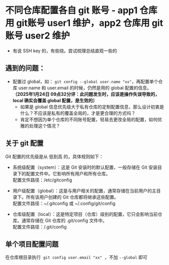 # 不同仓库配置各自 git 账号 - app1 仓库用 git账号 user1 维护，app2 仓库用 git 账号 user2 维护
- 有说 SSH key 的，有些绕。尝试梳理总结直观一些的  

## 遇到的问题：
- 配置过 global，如： `git config --global user.name "xx"`，再配置单个仓库 user.name 和 user.email 的时候，仍然是用的 global 配置的信息。**（2025年1月24日 09点32分评：此问题发生时，应该是操作失误导致的，local 确实会覆盖 global 配置，是生效的）**
    - 如果是 global 信息优先级大于私有仓库的定制配置信息，那么设计初衷是什么？不应该是私有的覆盖全局的，才是更合理的方式吗？
    - 肯定不想因为单个仓库的不同账号配置，轻易去更改全局的配置，如何优雅的处理这个情况？

## 关于 git 配置
Git 配置的优先级是从 低到高 的，具体规则如下：

- 系统级配置（system）：这是 Git 安装时的默认配置，一般存储在 Git 安装目录下的配置文件中。它影响所有用户和所有仓库。  
配置文件路径：/etc/gitconfig

- 用户级配置（global）：这是与用户相关的配置，通常存储在当前用户的主目录下。所有该用户创建的 Git 仓库都将继承这些配置。  
配置文件路径：~/.gitconfig 或 ~/.config/git/config

- 仓库级配置（local）：这是特定项目（仓库）级别的配置，它只会影响当前仓库。通常存储在 Git 仓库的 .git/config 文件中。  
配置文件路径：<repository>/.git/config

## 单个项目配置问题
在仓库根目录执行&nbsp;&nbsp;`git config user.email "xx"`&nbsp;&nbsp;，不加 `--global` 即可

